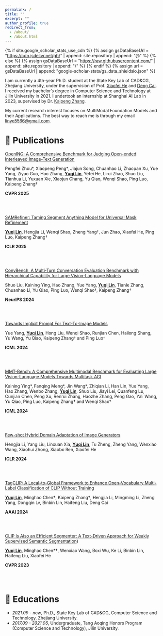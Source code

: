 ```yaml
---
permalink: /
title: ""
excerpt: ""
author_profile: true
redirect_from: 
  - /about/
  - /about.html
---
```


{% if site.google_scholar_stats_use_cdn %}
{% assign gsDataBaseUrl = "https://cdn.jsdelivr.net/gh/" | append: site.repository | append: "@" %}
{% else %}
{% assign gsDataBaseUrl = "https://raw.githubusercontent.com/" | append: site.repository | append: "/" %}
{% endif %}
{% assign url = gsDataBaseUrl | append: "google-scholar-stats/gs_data_shieldsio.json" %}

<span class='anchor' id='about-me'></span>

I am currently a 4th-year Ph.D. student at the State Key Lab of CAD\&CG, Zhejiang University, under the supervision of Prof. [Xiaofei He](https://scholar.google.com/citations?user=QLLFowsAAAAJ&hl=zh-CN) and [Deng Cai](https://scholar.google.com/citations?user=vzxDyJoAAAAJ&hl=zh-CN). I received my bachelor’s degree in Computer Science and Technology at Jilin University in 2021. I undertook an internship at Shanghai AI Lab in 2023, supervised by Dr. [Kaipeng Zhang](https://scholar.google.com/citations?user=4OqZBmYAAAAJ&hl=zh-CN&oi=ao).

My current research interest focuses on MultiModal Foundation Models and their Applications. The best way to reach me is through my email linyq5566@gmail.com.



# 📝 Publications 

[OpenING: A Comprehensive Benchmark for Judging Open-ended Interleaved Image-Text Generation](https://opening-benchmark.github.io/)

Pengfei Zhou*, Xiaopeng Peng*, Jiajun Song, Chuanhao Li, Zhaopan Xu, Yue Yang, Ziyao Guo, Hao Zhang, **<u>Yuqi Lin</u>**, Yefei He, Lirui Zhao, Shuo Liu, Tianhua Li, Yuxuan Xie, Xiaojun Chang, Yu Qiao, Wenqi Shao, Ping Luo, Kaipeng Zhang†

**CVPR 2025**

<br>
<br>


[SAMRefiner: Taming Segment Anything Model for Universal Mask Refinement](https://openreview.net/forum?id=JlDx2xp01W)

**<u>Yuqi Lin</u>**, Hengjia Li, Wenqi Shao, Zheng Yang†, Jun Zhao, Xiaofei He, Ping Luo, Kaipeng Zhang†

**ICLR 2025**

<br>
<br>



[ConvBench: A Multi-Turn Conversation Evaluation Benchmark with Hierarchical Capability for Large Vision-Language Models](https://arxiv.org/pdf/2403.20194)

Shuo Liu, Kaining Ying, Hao Zhang, Yue Yang, **<u>Yuqi Lin</u>**, Tianle Zhang, Chuanhao Li, Yu Qiao, Ping Luo, Wenqi Shao†, Kaipeng Zhang†

**NeurIPS 2024**

<br>
<br>


[Towards Implicit Prompt For Text-To-Image Models](https://arxiv.org/abs/2403.02118)

Yue Yang, **<u>Yuqi Lin</u>**, Hong Liu, Wenqi Shao, Runjian Chen, Hailong Shang, Yu Wang, Yu Qiao, Kaipeng Zhang† and Ping Luo†

**ICML 2024**

<br>
<br>



[MMT-Bench: A Comprehensive Multimodal Benchmark for Evaluating Large Vision-Language Models Towards Multitask AGI](https://arxiv.org/pdf/2404.16006)

Kaining Ying*, Fanqing Meng*, Jin Wang*, Zhiqian Li, Han Lin, Yue Yang, Hao Zhang, Wenbo Zhang, **<u>Yuqi Lin</u>**, Shuo Liu, Jiayi Lei, Quanfeng Lu, Cunjian Chen, Peng Xu, Renrui Zhang, Haozhe Zhang, Peng Gao, Yali Wang, Yu Qiao, Ping Luo, Kaipeng Zhang† and Wenqi Shao†

**ICML 2024**

<br>
<br>



[Few-shot Hybrid Domain Adaptation of Image Generators](https://arxiv.org/abs/2310.19378)

Hengjia Li, Yang Liu, Linxuan Xia, **<u>Yuqi Lin</u>**, Tu Zheng, Zheng Yang, Wenxiao Wang, Xiaohui Zhong, Xiaobo Ren, Xiaofei He

**ICLR 2024**

<br>
<br>


[TagCLIP: A Local-to-Global Framework to Enhance Open-Vocabulary Multi-Label Classification of CLIP Without Training](https://ojs.aaai.org/index.php/AAAI/article/view/28139)

**<u>Yuqi Lin</u>**, Minghao Chen†, Kaipeng Zhang†, Hengjia Li, Mingming Li, Zheng Yang, Dongqin Lv, Binbin Lin, Haifeng Liu, Deng Cai

**AAAI 2024**

<br>
<br>



[CLIP Is Also an Efficient Segmenter: A Text-Driven Approach for Weakly Supervised Semantic Segmentation](https://openaccess.thecvf.com/content/CVPR2023/html/Lin_CLIP_Is_Also_an_Efficient_Segmenter_A_Text-Driven_Approach_for_CVPR_2023_paper.html))

**<u>Yuqi Lin</u>**, Minghao Chen*†, Wenxiao Wang, Boxi Wu, Ke Li, Binbin Lin, Haifeng Liu, Xiaofei He

**CVPR 2023**

<br>
<br>


# 📖 Educations
- *2021.09 - now*, Ph.D., State Key Lab of CAD\&CG, Computer Science and Technology, Zhejiang University. 
- *2017.09 - 2021.06*, Undergraduate, Tang Aoqing Honors Program (Computer Science and Technology), Jilin University.
